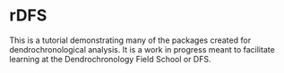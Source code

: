 # rDFS
This is a tutorial demonstrating many of the packages created for dendrochronological analysis. It is a work in progress meant to facilitate learning at the Dendrochronology Field School or DFS.
